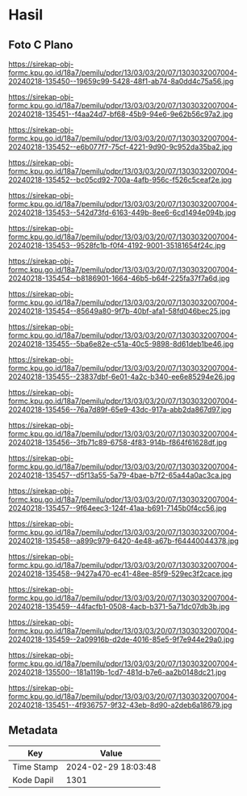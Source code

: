# Hasil

## Foto C Plano

https://sirekap-obj-formc.kpu.go.id/18a7/pemilu/pdpr/13/03/03/20/07/1303032007004-20240218-135450--19659c99-5428-48f1-ab74-8a0dd4c75a56.jpg

https://sirekap-obj-formc.kpu.go.id/18a7/pemilu/pdpr/13/03/03/20/07/1303032007004-20240218-135451--f4aa24d7-bf68-45b9-94e6-9e62b56c97a2.jpg

https://sirekap-obj-formc.kpu.go.id/18a7/pemilu/pdpr/13/03/03/20/07/1303032007004-20240218-135452--e6b077f7-75cf-4221-9d90-9c952da35ba2.jpg

https://sirekap-obj-formc.kpu.go.id/18a7/pemilu/pdpr/13/03/03/20/07/1303032007004-20240218-135452--bc05cd92-700a-4afb-956c-f526c5ceaf2e.jpg

https://sirekap-obj-formc.kpu.go.id/18a7/pemilu/pdpr/13/03/03/20/07/1303032007004-20240218-135453--542d73fd-6163-449b-8ee6-6cd1494e094b.jpg

https://sirekap-obj-formc.kpu.go.id/18a7/pemilu/pdpr/13/03/03/20/07/1303032007004-20240218-135453--9528fc1b-f0f4-4192-9001-35181654f24c.jpg

https://sirekap-obj-formc.kpu.go.id/18a7/pemilu/pdpr/13/03/03/20/07/1303032007004-20240218-135454--b8186901-1664-46b5-b64f-225fa37f7a6d.jpg

https://sirekap-obj-formc.kpu.go.id/18a7/pemilu/pdpr/13/03/03/20/07/1303032007004-20240218-135454--85649a80-9f7b-40bf-afa1-58fd046bec25.jpg

https://sirekap-obj-formc.kpu.go.id/18a7/pemilu/pdpr/13/03/03/20/07/1303032007004-20240218-135455--5ba6e82e-c51a-40c5-9898-8d61deb1be46.jpg

https://sirekap-obj-formc.kpu.go.id/18a7/pemilu/pdpr/13/03/03/20/07/1303032007004-20240218-135455--23837dbf-6e01-4a2c-b340-ee6e85294e26.jpg

https://sirekap-obj-formc.kpu.go.id/18a7/pemilu/pdpr/13/03/03/20/07/1303032007004-20240218-135456--76a7d89f-65e9-43dc-917a-abb2da867d97.jpg

https://sirekap-obj-formc.kpu.go.id/18a7/pemilu/pdpr/13/03/03/20/07/1303032007004-20240218-135456--3fb71c89-6758-4f83-914b-f864f61628df.jpg

https://sirekap-obj-formc.kpu.go.id/18a7/pemilu/pdpr/13/03/03/20/07/1303032007004-20240218-135457--d5f13a55-5a79-4bae-b7f2-65a44a0ac3ca.jpg

https://sirekap-obj-formc.kpu.go.id/18a7/pemilu/pdpr/13/03/03/20/07/1303032007004-20240218-135457--9f64eec3-124f-41aa-b691-7145b0f4cc56.jpg

https://sirekap-obj-formc.kpu.go.id/18a7/pemilu/pdpr/13/03/03/20/07/1303032007004-20240218-135458--a899c979-6420-4e48-a67b-f64440044378.jpg

https://sirekap-obj-formc.kpu.go.id/18a7/pemilu/pdpr/13/03/03/20/07/1303032007004-20240218-135458--9427a470-ec41-48ee-85f9-529ec3f2cace.jpg

https://sirekap-obj-formc.kpu.go.id/18a7/pemilu/pdpr/13/03/03/20/07/1303032007004-20240218-135459--44facfb1-0508-4acb-b371-5a71dc07db3b.jpg

https://sirekap-obj-formc.kpu.go.id/18a7/pemilu/pdpr/13/03/03/20/07/1303032007004-20240218-135459--2a09916b-d2de-4016-85e5-9f7e944e29a0.jpg

https://sirekap-obj-formc.kpu.go.id/18a7/pemilu/pdpr/13/03/03/20/07/1303032007004-20240218-135500--181a119b-1cd7-481d-b7e6-aa2b0148dc21.jpg

https://sirekap-obj-formc.kpu.go.id/18a7/pemilu/pdpr/13/03/03/20/07/1303032007004-20240218-135451--4f936757-9f32-43eb-8d90-a2deb6a18679.jpg


## Metadata

| Key        | Value               |
| ---------- | ------------------- |
| Time Stamp | 2024-02-29 18:03:48 |
| Kode Dapil | 1301                |



